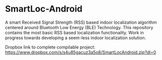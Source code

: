 # SmartLoc-Android

A smart Received Signal Strength (RSS) based indoor localization algorithm centered around Bluetooth Low Energy (BLE) Technology. This repository contains the most basic RSS based localization functionality. Work in progress towards developing a seem-less indoor localization solution.

Dropbox link to complete compilable project: https://www.dropbox.com/s/s4u85gacuz3a5o8/SmartLocAndroid.zip?dl=0
